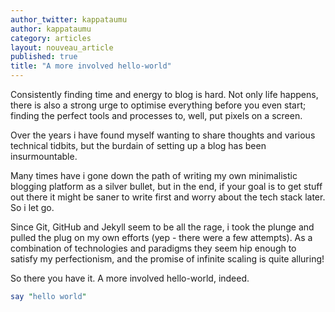 ```yaml
---
author_twitter: kappataumu
author: kappataumu
category: articles
layout: nouveau_article
published: true
title: "A more involved hello-world"
---
```


Consistently finding time and energy to blog is hard. Not only life happens, there is also a strong urge to optimise everything before you even start; finding the perfect tools and processes to, well, put pixels on a screen.

Over the years i have found myself wanting to share thoughts and various technical tidbits, but the burdain of setting up a blog has been insurmountable.

Many times have i gone down the path of writing my own minimalistic blogging platform as a silver bullet, but in the end, if your goal is to get stuff out there it might be saner to write first and worry about the tech stack later. So i let go.

Since Git, GitHub and Jekyll seem to be all the rage, i took the plunge and pulled the plug on my own efforts (yep - there were a few attempts). As a combination of technologies and paradigms they seem hip enough to satisfy my perfectionism, and the promise of infinite scaling is quite alluring!

So there you have it. A more involved hello-world, indeed.

``` perl
say "hello world"
```
